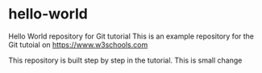 # hello-world
Hello World repository for Git tutorial
This is an example repository for the Git tutoial on https://www.w3schools.com

This repository is built step by step in the tutorial.
This is small change
